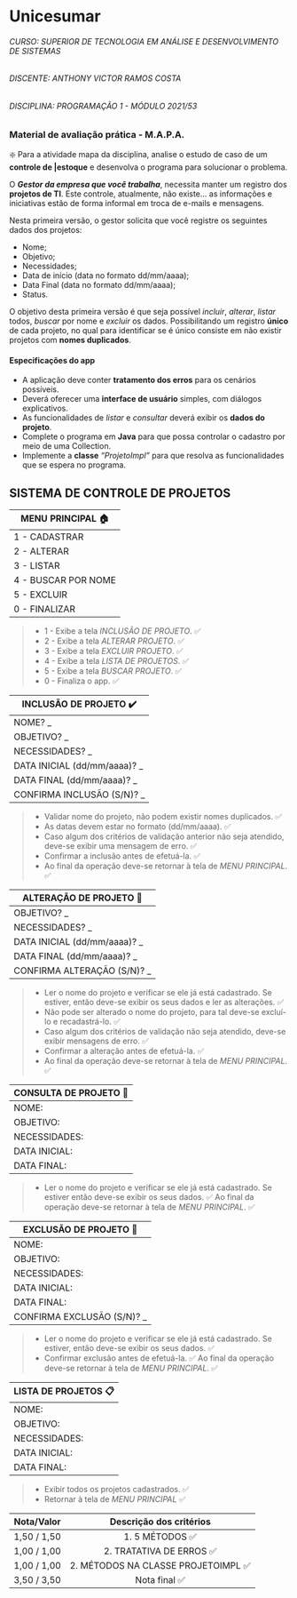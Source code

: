 # Unicesumar
###### CURSO: _SUPERIOR DE TECNOLOGIA EM ANÁLISE E DESENVOLVIMENTO DE SISTEMAS_
###### DISCENTE: _ANTHONY VICTOR RAMOS COSTA_
###### DISCIPLINA: _PROGRAMAÇÃO 1 - MÓDULO 2021/53_

### Material de avaliação prática - M.A.P.A.
 
❇️ Para a atividade mapa da disciplina, analise o estudo de caso de um **controle de |estoque** e desenvolva o programa para solucionar o problema.

O ***Gestor da empresa que você trabalha***, necessita manter um registro dos **projetos de TI**. Este controle, atualmente, não existe... as informações e iniciativas estão de forma informal em troca de e-mails e mensagens.

Nesta primeira versão, o gestor solicita que você registre os seguintes dados dos projetos:
- Nome;
- Objetivo;
- Necessidades;
- Data de início (data no formato dd/mm/aaaa);
- Data Final (data no formato dd/mm/aaaa);
- Status.
  
O objetivo desta primeira versão é que seja possível *incluir*, *alterar*, *listar* todos, *buscar* por nome e *excluir* os dados. Possibilitando um registro **único** de cada projeto, no qual para identificar se é único consiste em não existir projetos com **nomes duplicados**.


#### Especificações do app
- A aplicação deve conter **tratamento dos erros** para os cenários possíveis.
- Deverá oferecer uma **interface de usuário** simples, com diálogos explicativos.
- As funcionalidades de *listar* e *consultar* deverá exibir os **dados do projeto**.
- Complete o programa em **Java** para que possa controlar o cadastro por meio de uma Collection.
- Implemente a **classe** *“ProjetoImpl”* para que resolva as funcionalidades que se espera no programa.​

SISTEMA DE CONTROLE DE PROJETOS
-

| MENU PRINCIPAL 🏠
|-|
| 1 - CADASTRAR
| 2 - ALTERAR
| 3 - LISTAR
| 4 - BUSCAR POR NOME
| 5 - EXCLUIR
| 0 - FINALIZAR

>- 1 - Exibe a tela *INCLUSÃO DE PROJETO*. ✅
>- 2 - Exibe a tela *ALTERAR PROJETO*. ✅
>- 3 - Exibe a tela *EXCLUIR PROJETO*. ✅
>- 4 - Exibe a tela *LISTA DE PROJETOS*. ✅
>- 5 - Exibe a tela *BUSCAR PROJETO*. ✅
>- 0 - Finaliza o app. ✅

| INCLUSÃO DE PROJETO ✔️
|-|
| NOME? _
| OBJETIVO? _
| NECESSIDADES? _
| DATA INICIAL (dd/mm/aaaa)? _
| DATA FINAL (dd/mm/aaaa)? _
| CONFIRMA INCLUSÃO (S/N)? _

>- Validar nome do projeto, não podem existir nomes duplicados. ✅
>- As datas devem estar no formato (dd/mm/aaaa). ✅
>- Caso algum dos critérios de validação anterior não seja atendido, deve-se exibir uma mensagem de erro. ✅
>- Confirmar a inclusão antes de efetuá-la. ✅
>- Ao final da operação deve-se retornar à tela de *MENU PRINCIPAL*. ✅

| ALTERAÇÃO DE PROJETO 🔁
|-|
| OBJETIVO? _
| NECESSIDADES? _
| DATA INICIAL (dd/mm/aaaa)? _
| DATA FINAL (dd/mm/aaaa)? _
| CONFIRMA ALTERAÇÃO (S/N)? _

>- Ler o nome do projeto e verificar se ele já está cadastrado. Se estiver, então deve-se exibir os seus dados e ler as alterações. ✅
>- Não pode ser alterado o nome do projeto, para tal deve-se excluí-lo e recadastrá-lo. ✅
>- Caso algum dos critérios de validação não seja atendido, deve-se exibir mensagens de erro. ✅
>- Confirmar a alteração antes de efetuá-la. ✅
>- Ao final da operação deve-se retornar à tela de *MENU PRINCIPAL*. ✅

| CONSULTA DE PROJETO 🔎
|-|
| NOME: 
| OBJETIVO:
| NECESSIDADES: 
| DATA INICIAL:
| DATA FINAL:

>- Ler o nome do projeto e verificar se ele já está cadastrado. Se estiver então deve-se exibir os seus dados. ✅
Ao final da operação deve-se retornar à tela de *MENU PRINCIPAL*. ✅

| EXCLUSÃO DE PROJETO 🚮
|-|
| NOME:
| OBJETIVO:
| NECESSIDADES:
| DATA INICIAL:
| DATA FINAL:
| CONFIRMA EXCLUSÃO (S/N)? _

>- Ler o nome do projeto e verificar se ele já está cadastrado. Se estiver, então deve-se exibir os seus dados. ✅
>- Confirmar exclusão antes de efetuá-la. ✅
Ao final da operação deve-se retornar à tela de *MENU PRINCIPAL*. ✅

| LISTA DE PROJETOS 📋
|-|
| NOME:
| OBJETIVO:
| NECESSIDADES:
| DATA INICIAL:
| DATA FINAL:

>- Exibir todos os projetos cadastrados. ✅
>- Retornar à tela de *MENU PRINCIPAL* ✅

| Nota/Valor | Descrição dos critérios |
|---------|:---------------:
| 1,50 / 1,50 | 1. 5 MÉTODOS ✅
| 1,00 / 1,00 | 2. TRATATIVA DE ERROS ✅
| 1,00 / 1,00 | 2. MÉTODOS NA CLASSE PROJETOIMPL ✅
| 3,50 / 3,50 | Nota final ✅
